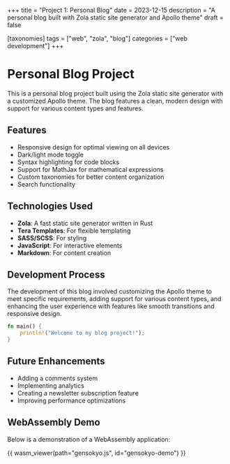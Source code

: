 +++
title = "Project 1: Personal Blog"
date = 2023-12-15
description = "A personal blog built with Zola static site generator and Apollo theme"
draft = false

[taxonomies]
tags = ["web", "zola", "blog"]
categories = ["web development"]
+++

# Personal Blog Project

This is a personal blog project built using the Zola static site generator with a customized Apollo theme. The blog features a clean, modern design with support for various content types and features.

## Features

- Responsive design for optimal viewing on all devices
- Dark/light mode toggle
- Syntax highlighting for code blocks
- Support for MathJax for mathematical expressions
- Custom taxonomies for better content organization
- Search functionality

## Technologies Used

- **Zola**: A fast static site generator written in Rust
- **Tera Templates**: For flexible templating
- **SASS/SCSS**: For styling
- **JavaScript**: For interactive elements
- **Markdown**: For content creation

## Development Process

The development of this blog involved customizing the Apollo theme to meet specific requirements, adding support for various content types, and enhancing the user experience with features like smooth transitions and responsive design.

```rust
fn main() {
    println!("Welcome to my blog project!");
}
```

## Future Enhancements

- Adding a comments system
- Implementing analytics
- Creating a newsletter subscription feature
- Improving performance optimizations 

## WebAssembly Demo

Below is a demonstration of a WebAssembly application:

{{ wasm_viewer(path="gensokyo.js", id="gensokyo-demo") }} 